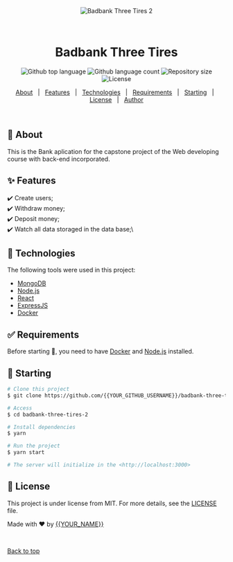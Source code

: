 <div align="center" id="top"> 
  <img src="./.github/app.gif" alt="Badbank Three Tires 2" />

  &#xa0;

  <!-- <a href="https://badbankthreetires2.netlify.app">Demo</a> -->
</div>

<h1 align="center">Badbank Three Tires</h1>

<p align="center">
  <img alt="Github top language" src="https://img.shields.io/github/languages/top/{{YOUR_GITHUB_USERNAME}}/badbank-three-tires-2?color=56BEB8">

  <img alt="Github language count" src="https://img.shields.io/github/languages/count/{{YOUR_GITHUB_USERNAME}}/badbank-three-tires-2?color=56BEB8">

  <img alt="Repository size" src="https://img.shields.io/github/repo-size/{{YOUR_GITHUB_USERNAME}}/badbank-three-tires-2?color=56BEB8">

  <img alt="License" src="https://img.shields.io/github/license/{{YOUR_GITHUB_USERNAME}}/badbank-three-tires-2?color=56BEB8">

  <!-- <img alt="Github issues" src="https://img.shields.io/github/issues/{{YOUR_GITHUB_USERNAME}}/badbank-three-tires-2?color=56BEB8" /> -->

  <!-- <img alt="Github forks" src="https://img.shields.io/github/forks/{{YOUR_GITHUB_USERNAME}}/badbank-three-tires-2?color=56BEB8" /> -->

  <!-- <img alt="Github stars" src="https://img.shields.io/github/stars/{{YOUR_GITHUB_USERNAME}}/badbank-three-tires-2?color=56BEB8" /> -->
</p>

<!-- Status -->

<!-- <h4 align="center"> 
	🚧  Badbank 2.0 🚀 Under construction...  🚧
</h4> 

<hr> -->

<p align="center">
  <a href="#dart-about">About</a> &#xa0; | &#xa0; 
  <a href="#sparkles-features">Features</a> &#xa0; | &#xa0;
  <a href="#rocket-technologies">Technologies</a> &#xa0; | &#xa0;
  <a href="#white_check_mark-requirements">Requirements</a> &#xa0; | &#xa0;
  <a href="#checkered_flag-starting">Starting</a> &#xa0; | &#xa0;
  <a href="#memo-license">License</a> &#xa0; | &#xa0;
  <a href="https://github.com/{{YOUR_GITHUB_USERNAME}}" target="_blank">Author</a>
</p>

<br>

## :dart: About ##

This is the Bank aplication for the capstone project of the Web developing course with back-end incorporated.

## :sparkles: Features ##

:heavy_check_mark: Create users;\
:heavy_check_mark: Withdraw money;\
:heavy_check_mark: Deposit money;\
:heavy_check_mark: Watch all data storaged in the data base;\

## :rocket: Technologies ##

The following tools were used in this project:

- [MongoDB](https://www.mongodb.com/)
- [Node.js](https://nodejs.org/en/)
- [React](https://pt-br.reactjs.org/)
- [ExpressJS](https://expressjs.com/es/)
- [Docker](https://www.docker.com/)

## :white_check_mark: Requirements ##

Before starting :checkered_flag:, you need to have [Docker](https://www.docker.com/) and [Node.js](https://nodejs.org/en/) installed.

## :checkered_flag: Starting ##

```bash
# Clone this project
$ git clone https://github.com/{{YOUR_GITHUB_USERNAME}}/badbank-three-tires-2

# Access
$ cd badbank-three-tires-2

# Install dependencies
$ yarn

# Run the project
$ yarn start

# The server will initialize in the <http://localhost:3000>
```

## :memo: License ##

This project is under license from MIT. For more details, see the [LICENSE](LICENSE.md) file.


Made with :heart: by <a href="https://github.com/{{Alvgonz}}" target="_blank">{{YOUR_NAME}}</a>

&#xa0;

<a href="#top">Back to top</a>
